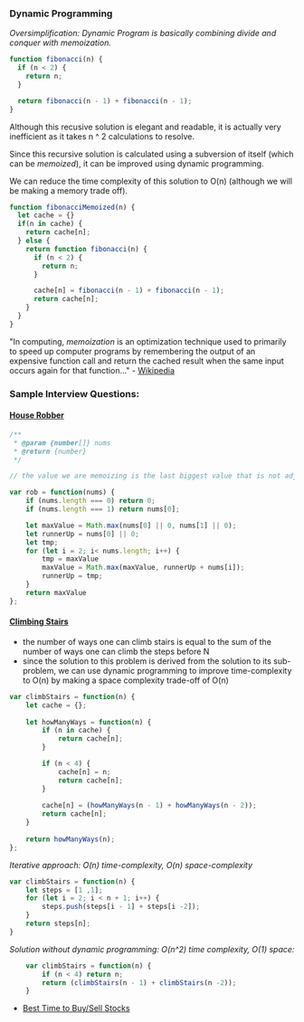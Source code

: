 ### Dynamic Programming
*Oversimplification: Dynamic Program is basically combining divide and conquer with memoization.*

```javascript
function fibonacci(n) {
  if (n < 2) {
    return n;
  }

  return fibonacci(n - 1) + fibonacci(n - 1);
}
```
Although this recusive solution is elegant and readable, it is actually very inefficient as it takes n ^ 2 calculations to resolve.

Since this recursive solution is calculated using a subversion of itself (which can be *memoized*), it can be improved using dynamic programming.

We can reduce the time complexity of this solution to O(n) (although we will be making a memory trade off).

```javascript
function fibonacciMemoized(n) {
  let cache = {}
  if(n in cache) {
    return cache[n];
  } else {
    return function fibonacci(n) {
      if (n < 2) {
        return n;
      }

      cache[n] = fibonacci(n - 1) + fibonacci(n - 1);
      return cache[n];
    }
  }
}
```
"In computing, _memoization_ is an optimization technique used to primarily to speed up computer programs by remembering the output of an expensive function call and return the cached result when the same input occurs again for that function..." - [Wikipedia](https://en.wikipedia.org/wiki/Memoization)

### Sample Interview Questions:
#### [House Robber](https://leetcode.com/problems/house-robber/)
```javascript
/**
 * @param {number[]} nums
 * @return {number}
 */

// the value we are memoizing is the last biggest value that is not adjacent to current value

var rob = function(nums) {
    if (nums.length === 0) return 0;
    if (nums.length === 1) return nums[0];

    let maxValue = Math.max(nums[0] || 0, nums[1] || 0);
    let runnerUp = nums[0] || 0;
    let tmp;
    for (let i = 2; i< nums.length; i++) {
        tmp = maxValue
        maxValue = Math.max(maxValue, runnerUp + nums[i]);
        runnerUp = tmp;
    }
    return maxValue
};
```

#### [Climbing Stairs](https://leetcode.com/problems/climbing-stairs/)

  * the number of ways one can climb stairs is equal to the sum of the number of ways one can climb the steps before N
  * since the solution to this problem is derived from the solution to its sub-problem, we can use dynamic programming to improve time-complexity to O(n) by making a space complexity trade-off of O(n)

```javascript
var climbStairs = function(n) {
    let cache = {};
    
    let howManyWays = function(n) {
        if (n in cache) {
            return cache[n];
        }

        if (n < 4) {
            cache[n] = n;
            return cache[n];
        }
        
        cache[n] = (howManyWays(n - 1) + howManyWays(n - 2));
        return cache[n];
    }
    
    return howManyWays(n);
};
```

*Iterative approach: O(n) time-complexity, O(n) space-complexity*
```javascript
var climbStairs = function(n) {
	let steps = [1 ,1];
	for (let i = 2; i < n + 1; i++) {
		steps.push(steps[i - 1] + steps[i -2]);
	}
	return steps[n];
}
```

*Solution without dynamic programming: O(n^2) time complexity, O(1) space:*

```javascript
    var climbStairs = function(n) {
        if (n < 4) return n;
        return (climbStairs(n - 1) + climbStairs(n -2));
    }
```

* [Best Time to Buy/Sell Stocks](https://leetcode.com/problems/best-time-to-buy-and-sell-stock/)


